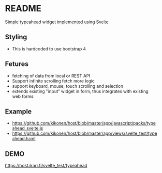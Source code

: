# README

Simple typeahead widget implemented using Svelte

## Styling

- This is hardcoded to use bootstrap 4

## Fetures

- fetching of data from local or REST API
- Support infinite scrolling fetch more logic
- support keyboard, mouse, touch scrolling and selection
- extends existing "input" widget in form, thus integrates with existing web forms

## Example

- https://github.com/kikonen/host/blob/master/app/javascript/packs/typeahead_svelte.js
- https://github.com/kikonen/host/blob/master/app/views/svelte_test/typeahead.haml

## DEMO

https://host.ikari.fi/svelte_test/typeahead
